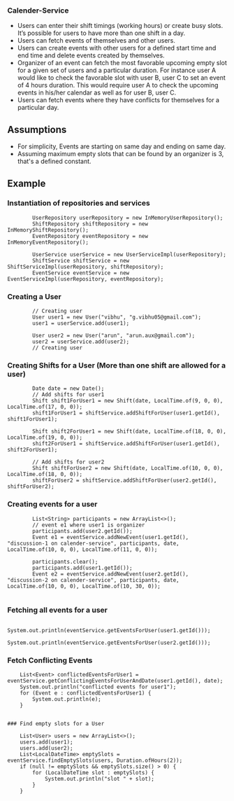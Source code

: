 ### Calender-Service

- Users can enter their shift timings (working hours) or create busy slots. It’s possible for users to have more than one shift in a day.
- Users can fetch events of themselves and other users.
- Users can create events with other users for a defined start time and end time and delete events created by themselves.
- Organizer of an event can fetch the most favorable upcoming empty slot for a given set of users and a particular duration.
  For instance user A would like to check the favorable slot with user B, user C to set an event of 4 hours duration. This would require user A to check the upcoming events in his/her calendar as well as for user B, user C.
- Users can fetch events where they have conflicts for themselves for a particular day.

## Assumptions
- For simplicity, Events are starting on same day and ending on same day.
- Assuming maximum empty slots that can be found by an organizer is 3, that's a defined constant.

## Example

### Instantiation of repositories and services
```
        UserRepository userRepository = new InMemoryUserRepository();
        ShiftRepository shiftRepository = new InMemoryShiftRepository();
        EventRepository eventRepository = new InMemoryEventRepository();

        UserService userService = new UserServiceImpl(userRepository);
        ShiftService shiftService = new ShiftServiceImpl(userRepository, shiftRepository);
        EventService eventService = new EventServiceImpl(userRepository, eventRepository);
```
### Creating a User
```
        // Creating user
        User user1 = new User("vibhu", "g.vibhu05@gmail.com");
        user1 = userService.add(user1);

        User user2 = new User("arun", "arun.aux@gmail.com");
        user2 = userService.add(user2);
        // Creating user
```
### Creating Shifts for a User (More than one shift are allowed for a user)
```
        Date date = new Date();
        // Add shifts for user1
        Shift shift1ForUser1 = new Shift(date, LocalTime.of(9, 0, 0), LocalTime.of(17, 0, 0));
        shift1ForUser1 = shiftService.addShiftForUser(user1.getId(), shift1ForUser1);

        Shift shift2ForUser1 = new Shift(date, LocalTime.of(18, 0, 0), LocalTime.of(19, 0, 0));
        shift2ForUser1 = shiftService.addShiftForUser(user1.getId(), shift2ForUser1);

        // Add shifts for user2
        Shift shiftForUser2 = new Shift(date, LocalTime.of(10, 0, 0), LocalTime.of(18, 0, 0));
        shiftForUser2 = shiftService.addShiftForUser(user2.getId(), shiftForUser2);
```
###  Creating events for a user
```
        List<String> participants = new ArrayList<>();
        // event e1 where user1 is organizer
        participants.add(user2.getId());
        Event e1 = eventService.addNewEvent(user1.getId(), "discussion-1 on calender-service", participants, date, LocalTime.of(10, 0, 0), LocalTime.of(11, 0, 0));
        
        participants.clear();
        participants.add(user1.getId());
        Event e2 = eventService.addNewEvent(user2.getId(), "discussion-2 on calender-service", participants, date, LocalTime.of(10, 0, 0), LocalTime.of(10, 30, 0));
    
```
### Fetching all events for a user
```
        System.out.println(eventService.getEventsForUser(user1.getId()));
        System.out.println(eventService.getEventsForUser(user2.getId()));
```

### Fetch Conflicting Events
        List<Event> conflictedEventsForUser1 = eventService.getConflictingEventsForUserAndDate(user1.getId(), date);
        System.out.println("conflicted events for user1");
        for (Event e : conflictedEventsForUser1) {
            System.out.println(e);
        }
```

### Find empty slots for a User
```
        List<User> users = new ArrayList<>();
        users.add(user1);
        users.add(user2);
        List<LocalDateTime> emptySlots = eventService.findEmptySlots(users, Duration.ofHours(2));
        if (null != emptySlots && emptySlots.size() > 0) {
            for (LocalDateTime slot : emptySlots) {
                System.out.println("slot " + slot);
            }
        }
```